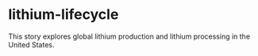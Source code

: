 # lithium-lifecycle
 
This story explores global lithium production and lithium processing in the United States.
